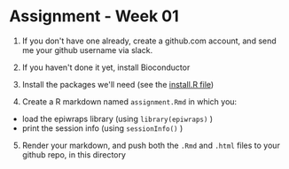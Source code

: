 # Assignment - Week 01

1. If you don't have one already, create a github.com account, and send me your github username via slack.

2. If you haven't done it yet, install Bioconductor

3. Install the packages we'll need (see the [install.R file](install.R))

4. Create a R markdown named `assignment.Rmd` in which you:
  * load the epiwraps library (using `library(epiwraps)` )
  * print the session info (using `sessionInfo()` )

5. Render your markdown, and push both the `.Rmd` and `.html` files to your github repo, in this directory
